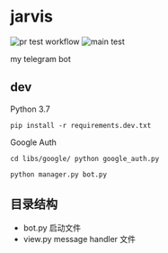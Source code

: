 # jarvis

![pr test workflow](https://github.com/tonghs/jarvis/actions/workflows/pr_test.yml/badge.svg)
![main test](https://github.com/tonghs/jarvis/actions/workflows/push_to_main.yml/badge.svg)


my telegram bot

## dev

Python 3.7


```shell
pip install -r requirements.dev.txt
```

Google Auth
```shell
cd libs/google/ python google_auth.py
```

```shell
python manager.py bot.py
```


## 目录结构

* bot.py  启动文件
* view.py message handler 文件
